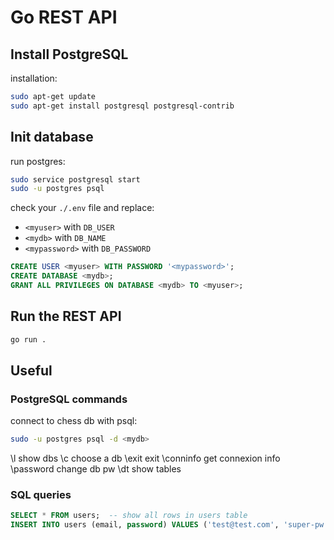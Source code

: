 # Go REST API


## Install PostgreSQL

installation:
```bash
sudo apt-get update
sudo apt-get install postgresql postgresql-contrib
```

## Init database

run postgres:
```bash
sudo service postgresql start
sudo -u postgres psql
```

check your `./.env` file and replace:
- `<myuser>` with `DB_USER`
- `<mydb>` with `DB_NAME`
- `<mypassword>` with `DB_PASSWORD`

```sql
CREATE USER <myuser> WITH PASSWORD '<mypassword>';
CREATE DATABASE <mydb>;
GRANT ALL PRIVILEGES ON DATABASE <mydb> TO <myuser>;
```

## Run the REST API
```bash
go run .
```

## Useful

### PostgreSQL commands 

connect to chess db with psql:
```bash
sudo -u postgres psql -d <mydb>
```

\l                  show dbs
\c <dbname>         choose a db
\exit               exit
\conninfo           get connexion info
\password <dbname>  change db pw
\dt                 show tables

### SQL queries

```sql
SELECT * FROM users;  -- show all rows in users table
INSERT INTO users (email, password) VALUES ('test@test.com', 'super-pw');
```

